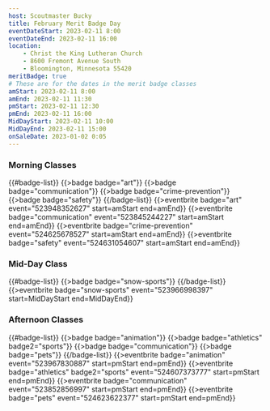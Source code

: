 ```yaml
---
host: Scoutmaster Bucky
title: February Merit Badge Day
eventDateStart: 2023-02-11 8:00
eventDateEnd: 2023-02-11 16:00
location:
    - Christ the King Lutheran Church
    - 8600 Fremont Avenue South
    - Bloomington, Minnesota 55420
meritBadge: true
# These are for the dates in the merit badge classes
amStart: 2023-02-11 8:00
amEnd: 2023-02-11 11:30
pmStart: 2023-02-11 12:30
pmEnd: 2023-02-11 16:00
MidDayStart: 2023-02-11 10:00
MidDayEnd: 2023-02-11 15:00
onSaleDate: 2023-01-02 0:05
---
```

### Morning Classes

{{#badge-list}}
{{>badge badge="art"}}
{{>badge badge="communication"}}
{{>badge badge="crime-prevention"}}
{{>badge badge="safety"}}
{{/badge-list}}
{{>eventbrite badge="art" event="523948352627" start=amStart end=amEnd}}
{{>eventbrite badge="communication" event="523845244227" start=amStart end=amEnd}}
{{>eventbrite badge="crime-prevention" event="524625678527" start=amStart end=amEnd}}
{{>eventbrite badge="safety" event="524631054607" start=amStart end=amEnd}}

### Mid-Day Class

{{#badge-list}}
{{>badge badge="snow-sports"}}
{{/badge-list}}
{{>eventbrite badge="snow-sports" event="523966998397" start=MidDayStart end=MidDayEnd}}


### Afternoon Classes

{{#badge-list}}
{{>badge badge="animation"}}
{{>badge badge="athletics" badge2="sports"}}
{{>badge badge="communication"}}
{{>badge badge="pets"}}
{{/badge-list}}
{{>eventbrite badge="animation" event="523967830887" start=pmStart end=pmEnd}}
{{>eventbrite badge="athletics" badge2="sports" event="524607373777" start=pmStart end=pmEnd}}
{{>eventbrite badge="communication" event="523852856997" start=pmStart end=pmEnd}}
{{>eventbrite badge="pets" event="524623622377" start=pmStart end=pmEnd}}
